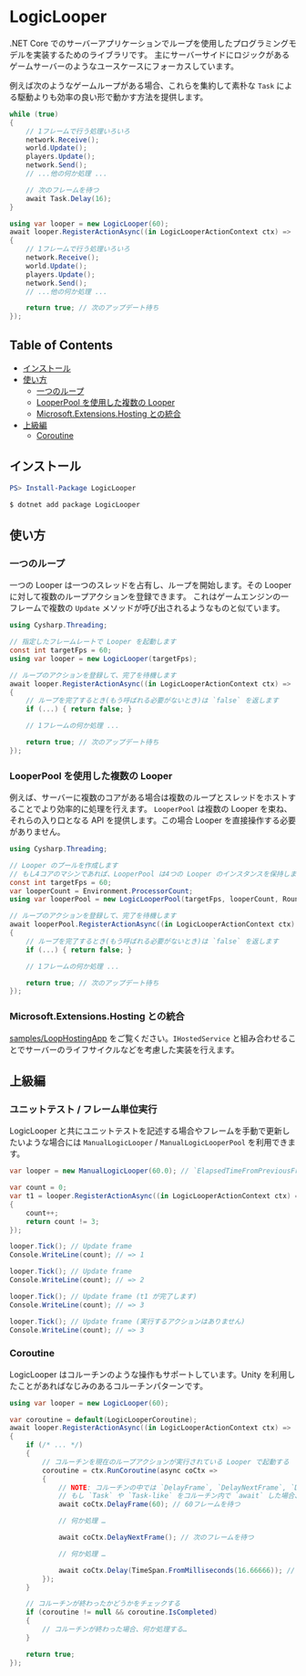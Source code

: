 # LogicLooper
.NET Core でのサーバーアプリケーションでループを使用したプログラミングモデルを実装するためのライブラリです。
主にサーバーサイドにロジックがあるゲームサーバーのようなユースケースにフォーカスしています。

例えば次のようなゲームループがある場合、これらを集約して素朴な `Task` による駆動よりも効率の良い形で動かす方法を提供します。

```csharp
while (true)
{
    // 1フレームで行う処理いろいろ
    network.Receive();
    world.Update();
    players.Update();
    network.Send();
    // ...他の何か処理 ...

    // 次のフレームを待つ
    await Task.Delay(16);
}
```

```csharp
using var looper = new LogicLooper(60);
await looper.RegisterActionAsync((in LogicLooperActionContext ctx) =>
{
    // 1フレームで行う処理いろいろ
    network.Receive();
    world.Update();
    players.Update();
    network.Send();
    // ...他の何か処理 ...

    return true; // 次のアップデート待ち
});
```

<!-- START doctoc generated TOC please keep comment here to allow auto update -->
<!-- DON'T EDIT THIS SECTION, INSTEAD RE-RUN doctoc TO UPDATE -->
## Table of Contents

- [インストール](#%E3%82%A4%E3%83%B3%E3%82%B9%E3%83%88%E3%83%BC%E3%83%AB)
- [使い方](#%E4%BD%BF%E3%81%84%E6%96%B9)
  - [一つのループ](#%E4%B8%80%E3%81%A4%E3%81%AE%E3%83%AB%E3%83%BC%E3%83%97)
  - [LooperPool を使用した複数の Looper](#looperpool-%E3%82%92%E4%BD%BF%E7%94%A8%E3%81%97%E3%81%9F%E8%A4%87%E6%95%B0%E3%81%AE-looper)
  - [Microsoft.Extensions.Hosting との統合](#microsoftextensionshosting-%E3%81%A8%E3%81%AE%E7%B5%B1%E5%90%88)
- [上級編](#%E4%B8%8A%E7%B4%9A%E7%B7%A8)
  - [Coroutine](#coroutine)

<!-- END doctoc generated TOC please keep comment here to allow auto update -->

## インストール
```powershell
PS> Install-Package LogicLooper
```
```bash
$ dotnet add package LogicLooper
```

## 使い方
### 一つのループ
一つの Looper は一つのスレッドを占有し、ループを開始します。その Looper に対して複数のループアクションを登録できます。
これはゲームエンジンの一フレームで複数の `Update` メソッドが呼び出されるようなものと似ています。

```csharp
using Cysharp.Threading;

// 指定したフレームレートで Looper を起動します
const int targetFps = 60;
using var looper = new LogicLooper(targetFps);

// ループのアクションを登録して、完了を待機します
await looper.RegisterActionAsync((in LogicLooperActionContext ctx) =>
{
    // ループを完了するとき(もう呼ばれる必要がないとき)は `false` を返します
    if (...) { return false; }

    // 1フレームの何か処理 ...

    return true; // 次のアップデート待ち
});
```

### LooperPool を使用した複数の Looper
例えば、サーバーに複数のコアがある場合は複数のループとスレッドをホストすることでより効率的に処理を行えます。
`LooperPool` は複数の Looper を束ね、それらの入り口となる API を提供します。この場合 Looper を直接操作する必要がありません。

```csharp
using Cysharp.Threading;

// Looper のプールを作成します
// もし4コアのマシンであれば、LooperPool は4つの Looper のインスタンスを保持します
const int targetFps = 60;
var looperCount = Environment.ProcessorCount;
using var looperPool = new LogicLooperPool(targetFps, looperCount, RoundRobinLogicLooperPoolBalancer.Instance);

// ループのアクションを登録して、完了を待機します
await looperPool.RegisterActionAsync((in LogicLooperActionContext ctx) =>
{
    // ループを完了するとき(もう呼ばれる必要がないとき)は `false` を返します
    if (...) { return false; }

    // 1フレームの何か処理 ...

    return true; // 次のアップデート待ち
});
```

### Microsoft.Extensions.Hosting との統合
[samples/LoopHostingApp](samples/LoopHostingApp) をご覧ください。`IHostedService` と組み合わせることでサーバーのライフサイクルなどを考慮した実装を行えます。

## 上級編
### ユニットテスト / フレーム単位実行
LogicLooper と共にユニットテストを記述する場合やフレームを手動で更新したいような場合には `ManualLogicLooper` / `ManualLogicLooperPool` を利用できます。

```csharp
var looper = new ManualLogicLooper(60.0); // `ElapsedTimeFromPreviousFrame` は `1000 / FrameTargetFrameRate` に固定されます

var count = 0;
var t1 = looper.RegisterActionAsync((in LogicLooperActionContext ctx) =>
{
    count++;
    return count != 3;
});

looper.Tick(); // Update frame
Console.WriteLine(count); // => 1

looper.Tick(); // Update frame
Console.WriteLine(count); // => 2

looper.Tick(); // Update frame (t1 が完了します)
Console.WriteLine(count); // => 3

looper.Tick(); // Update frame (実行するアクションはありません)
Console.WriteLine(count); // => 3
```

### Coroutine
LogicLooper はコルーチンのような操作もサポートしています。Unity を利用したことがあればなじみのあるコルーチンパターンです。

```csharp
using var looper = new LogicLooper(60);

var coroutine = default(LogicLooperCoroutine);
await looper.RegisterActionAsync((in LogicLooperActionContext ctx) =>
{
    if (/* ... */)
    {
        // コルーチンを現在のループアクションが実行されている Looper で起動する
        coroutine = ctx.RunCoroutine(async coCtx =>
        {
            // NOTE: コルーチンの中では `DelayFrame`, `DelayNextFrame`, `Delay` メソッドのみを待機(`await`)可能です
            // もし `Task` や `Task-like` をコルーチン内で `await` した場合、例外を送出します
            await coCtx.DelayFrame(60); // 60フレームを待つ

            // 何か処理 …

            await coCtx.DelayNextFrame(); // 次のフレームを待つ

            // 何か処理 …

            await coCtx.Delay(TimeSpan.FromMilliseconds(16.66666)); // 約16ミリ秒待つ (=1f)
        });
    }

    // コルーチンが終わったかどうかをチェックする
    if (coroutine != null && coroutine.IsCompleted)
    {
        // コルーチンが終わった場合、何か処理する…
    }

    return true;
});
```